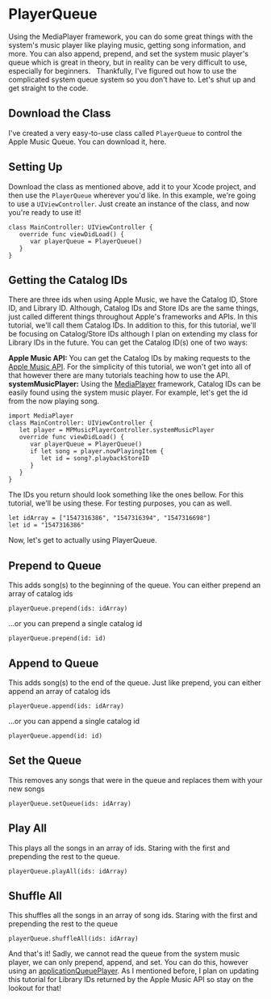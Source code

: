 # PlayerQueue
Using the MediaPlayer framework, you can do some great things with the system's music player like playing music, getting song information, and more. You can also append, prepend, and set the system music player's queue which is great in theory, but in reality can be very difficult to use, especially for beginners.
 
Thankfully, I've figured out how to use the complicated system queue system so you don't have to. Let's shut up and get straight to the code.

## Download the Class
I've created a very easy-to-use class called `PlayerQueue` to control the Apple Music Queue. You can download it, here.


## Setting Up
Download the class as mentioned above, add it to your Xcode project, and then use the `PlayerQueue` wherever you'd like. In this example, we're going to use a `UIViewController`. Just create an instance of the class, and now you're ready to use it!
```
class MainController: UIViewController {
   override func viewDidLoad() {
      var playerQueue = PlayerQueue()
   }
}
```

## Getting the Catalog IDs
There are three ids when using Apple Music, we have the Catalog ID, Store ID, and Library ID. Although, Catalog IDs and Store IDs are the same things, just called different things throughout Apple's frameworks and APIs. In this tutorial, we'll call them Catalog IDs. In addition to this, for this tutorial, we'll be focusing on Catalog/Store IDs although I plan on extending my class for Library IDs in the future. You can get the Catalog ID(s) one of two ways:

**Apple Music API:** You can get the Catalog IDs by making requests to the [Apple Music API](https://developer.apple.com/documentation/applemusicapi/). For the simplicity of this tutorial, we won't get into all of that however there are many tutorials teaching how to use the API. 
**systemMusicPlayer:** Using the [MediaPlayer](https://developer.apple.com/documentation/mediaplayer/) framework, Catalog IDs can be easily found using the system music player. For example, let's get the id from the now playing song.

```
import MediaPlayer 
class MainController: UIViewController {
   let player = MPMusicPlayerController.systemMusicPlayer
   override func viewDidLoad() {
      var playerQueue = PlayerQueue()
      if let song = player.nowPlayingItem {
         let id = song?.playbackStoreID
      }
   }
}
```
The IDs you return should look something like the ones bellow. For this tutorial, we'll be using these. For testing purposes, you can as well.
```
let idArray = ["1547316386", "1547316394", "1547316698"]
let id = "1547316386"
```
Now, let's get to actually using PlayerQueue.

## Prepend to Queue
This adds song(s) to the beginning of the queue. You can either prepend an array of catalog ids
```
playerQueue.prepend(ids: idArray)
```
…or you can prepend a single catalog id
```
playerQueue.prepend(id: id)
```

## Append to Queue
This adds song(s) to the end of the queue. Just like prepend, you can either append an array of catalog ids
```
playerQueue.append(ids: idArray)
```
…or you can append a single catalog id
```
playerQueue.append(id: id)
```

## Set the Queue
This removes any songs that were in the queue and replaces them with your new songs
```
playerQueue.setQueue(ids: idArray)
```

## Play All
This plays all the songs in an array of ids. Staring with the first and prepending the rest to the queue.
```
playerQueue.playAll(ids: idArray)
```

## Shuffle All
This shuffles all the songs in an array of song ids. Staring with the first and prepending the rest to the queue
```
playerQueue.shuffleAll(ids: idArray)
```

And that's it! Sadly, we cannot read the queue from the system music player, we can only prepend, append, and set. You can do this, however using an [applicationQueuePlayer](https://developer.apple.com/documentation/mediaplayer/mpmusicplayercontroller/2817540-applicationqueueplayer/). As I mentioned before, I plan on updating this tutorial for Library IDs returned by the Apple Music API so stay on the lookout for that!
